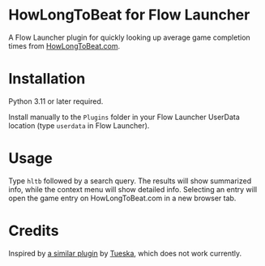 # HowLongToBeat for Flow Launcher

A Flow Launcher plugin for quickly looking up average game completion times
from [HowLongToBeat.com](https://howlongtobeat.com/).

# Installation

Python 3.11 or later required.

Install manually to the `Plugins` folder in your Flow Launcher UserData
location (type `userdata` in Flow Launcher).

# Usage

Type `hltb` followed by a search query. The results will show summarized info,
while the context menu will show detailed info. Selecting an entry will
open the game entry on HowLongToBeat.com in a new browser tab.

# Credits

Inspired by [a similar plugin](https://github.com/Tueska/fl-howlongtobeat) by
[Tueska](https://github.com/Tueska), which does not work currently.
